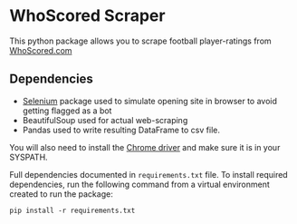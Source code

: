 # WhoScored Scraper
This python package allows you to scrape football player-ratings from [WhoScored.com](https://whoscored.com)

## Dependencies
* [Selenium](https://selenium-python.readthedocs.io/getting-started.html) package used to simulate opening site in browser to avoid getting flagged as a bot
* BeautifulSoup used for actual web-scraping
* Pandas used to write resulting DataFrame to csv file.

You will also need to install the [Chrome driver](http://chromedriver.storage.googleapis.com/index.html) and make sure it is in your SYSPATH.

Full dependencies documented in `requirements.txt` file. To install required dependencies, run the following command from a virtual environment created to run the package:

```pip install -r requirements.txt```
